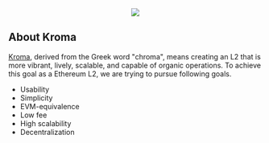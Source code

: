 <div align="center">
<img src="https://github.com/kroma-network/.github/raw/main/profile/image.svg"/>
</div>

## About Kroma

[Kroma](https://kroma.network/), derived from the Greek word "chroma", means creating an L2 that is more vibrant, lively, scalable, and capable of organic operations.
To achieve this goal as a Ethereum L2, we are trying to pursue following goals.

- Usability
- Simplicity
- EVM-equivalence
- Low fee
- High scalability
- Decentralization
